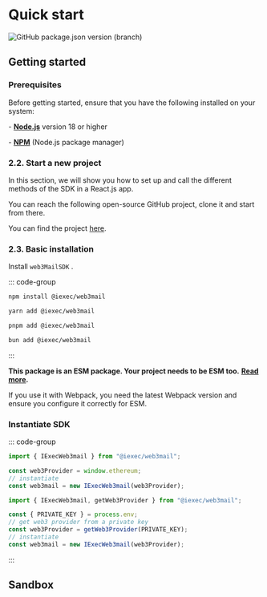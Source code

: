 # Quick start

![GitHub package.json version (branch)](https://img.shields.io/github/package-json/v/iExecBlockchainComputing/web3mail/main?color=green)

## Getting started

### Prerequisites

Before getting started, ensure that you have the following installed on your system:

\- [**Node.js**](https://nodejs.org/en/) version 18 or higher

\- [**NPM**](https://docs.npmjs.com/) (Node.js package manager)

### 2.2. Start a new project

In this section, we will show you how to set up and call the different methods of the SDK in a React.js app.

You can reach the following open-source GitHub project, clone it and start from there.

You can find the project [here](https://github.com/iExecBlockchainComputing/web3Mail-sandbox).

### 2.3. Basic installation

Install `web3MailSDK` .

::: code-group

```sh [npm]
npm install @iexec/web3mail
```

```sh
yarn add @iexec/web3mail
```

```sh
pnpm add @iexec/web3mail
```

```sh
bun add @iexec/web3mail
```

:::

**This package is an ESM package. Your project needs to be ESM too.** [**Read more**](https://gist.github.com/sindresorhus/a39789f98801d908bbc7ff3ecc99d99c)**.**

If you use it with Webpack, you need the latest Webpack version and ensure you configure it correctly for ESM.

### Instantiate SDK

::: code-group

```js [Browser]
import { IExecWeb3mail } from "@iexec/web3mail";

const web3Provider = window.ethereum;
// instantiate
const web3mail = new IExecWeb3mail(web3Provider);
```

```js [NodeJS]
import { IExecWeb3mail, getWeb3Provider } from "@iexec/web3mail";

const { PRIVATE_KEY } = process.env;
// get web3 provider from a private key
const web3Provider = getWeb3Provider(PRIVATE_KEY);
// instantiate
const web3mail = new IExecWeb3mail(web3Provider);
```

:::

## Sandbox

<CodeSandbox src="https://codesandbox.io/p/github/iExecBlockchainComputing/web3mail-sandbox/main?file=/src/web3mail/web3mail.tsx:1,1&preventWorkspaceRedirect=true"/>
